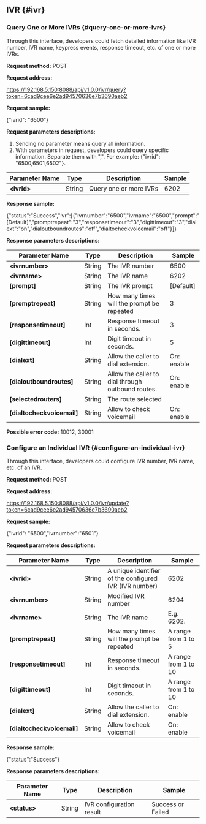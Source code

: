 ## IVR {#ivr}

### Query One or More IVRs {#query-one-or-more-ivrs}

Through this interface, developers could fetch detailed information like IVR number, IVR name, keypress events, response timeout, etc. of one or more IVRs.

**Request method:** POST

**Request address:**

https://192.168.5.150:8088/api/v1.0.0/ivr/query?token=6cad9cee6e2ad94570636e7b3690aeb2

**Request sample:**

{&quot;ivrid&quot;: &quot;6500&quot;}

**Request parameters descriptions:**

1.  Sending no parameter means query all information.
2.  With parameters in request, developers could query specific information. Separate them with &quot;,&quot;. For example: {&quot;ivrid&quot;: &quot;6500,6501,6502&quot;}.

| **Parameter Name** | **Type** | **Description** | **Sample** |
| --- | --- | --- | --- |
| **&lt;ivrid&gt;** | String | Query one or more IVRs | 6202 |

**Response sample:**

{&quot;status&quot;:&quot;Success&quot;,&quot;ivr&quot;:[{&quot;ivrnumber&quot;:&quot;6500&quot;,&quot;ivrname&quot;:&quot;6500&quot;,&quot;prompt&quot;:&quot;[Default]&quot;,&quot;promptrepeat&quot;:&quot;3&quot;,&quot;responsetimeout&quot;:&quot;3&quot;,&quot;digittimeout&quot;:&quot;3&quot;,&quot;dialext&quot;:&quot;on&quot;,&quot;dialoutboundroutes&quot;:&quot;off&quot;,&quot;dialtocheckvoicemail&quot;:&quot;off&quot;}]}

**Response parameters descriptions:**

| **Parameter Name** | **Type** | **Description** | **Sample** |
| --- | --- | --- | --- |
| **&lt;ivrnumber&gt;** | String | The IVR number | 6500 |
| **&lt;ivrname&gt;** | String | The IVR name | 6202 |
| **[prompt]** | String | The IVR prompt | [Default] |
| **[promptrepeat]** | String | How many times will the prompt be repeated | 3 |
| **[responsetimeout]** | Int | Response timeout in seconds. | 3 |
| **[digittimeout]** | Int | Digit timeout in seconds. | 5 |
| **[dialext]** | String | Allow the caller to dial extension. | On: enable |
| **[dialoutboundroutes]** | String | Allow the caller to dial through outbound routes. | On: enable |
| **[selectedrouters]** | String | The route selected |  |
| **[dialtocheckvoicemail]** | String | Allow to check voicemail | On: enable |

**Possible error code:** 10012, 30001

### Configure an Individual IVR {#configure-an-individual-ivr}

Through this interface, developers could configure IVR number, IVR name, etc. of an IVR.

**Request method:** POST

**Request address:**

https://192.168.5.150:8088/api/v1.0.0/ivr/update?token=6cad9cee6e2ad94570636e7b3690aeb2

**Request sample:**

{&quot;ivrid&quot;: &quot;6500&quot;,&quot;ivrnumber&quot;:&quot;6501&quot;}

**Request parameters descriptions:**

| **Parameter Name** | **Type** | **Description** | **Sample** |
| --- | --- | --- | --- |
| **&lt;ivrid&gt;** | String | A unique identifier of the configured IVR (IVR number) | 6202 |
| **&lt;ivrnumber&gt;** | String | Modified IVR number | 6204 |
| **&lt;ivrname&gt;** | String | The IVR name | E.g. 6202\. |
| **[promptrepeat]** | String | How many times will the prompt be repeated | A range from 1 to 5 |
| **[responsetimeout]** | Int | Response timeout in seconds. | A range from 1 to 10 |
| **[digittimeout]** | Int | Digit timeout in seconds. | A range from 1 to 10 |
| **[dialext]** | String | Allow the caller to dial extension. | On: enable |
| **[dialtocheckvoicemail]** | String | Allow to check voicemail | On: enable |

**Response sample:**

{&quot;status&quot;:&quot;Success&quot;}

**Response parameters descriptions:**

| **Parameter Name** | **Type** | **Description** | **Sample** |
| --- | --- | --- | --- |
| **&lt;status&gt;** | String | IVR configuration result | Success or Failed |